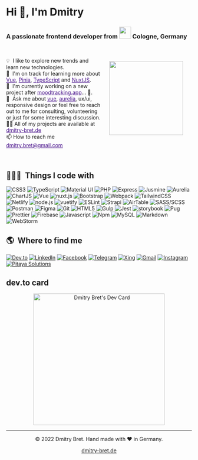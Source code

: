 <h1>Hi 👋, I'm Dmitry</h1>
<h3>A passionate frontend developer from <img src="https://cdn.jsdelivr.net/gh/hjnilsson/country-flags@master/svg/de.svg" width="32px"/> Cologne, Germany</h3>
<br>
<img align="right" src="https://dmitry-bret.de/assets/dmitry-bret-600x600-40edd97e.webp" width="200" style="margin: 24px"/>

<p aligh="left">
 💡 &nbsp;I like to explore new trends and learn new technologies.<br>
 🌱 &nbsp;I'm on track for learning more about <a style="color:#4a148c" href="https://vuejs.org/" target="_blank"><u>Vue</u></a>, <a style="color:#4a148c" href="https://pinia.vuejs.org/" target="_blank"><u>Pinia</u></a>, <a style="color:#4a148c" href="https://www.typescriptlang.org/" target="_blank"><u>TypeScript</u></a> and <a style="color:#4a148c" href="https://nuxtjs.org/" target="_blank"><u>NuxtJS</u></a>.<br>
 🚧 &nbsp;I'm currently working on a new project after <a style="color:#4a148c" href="https://moodtracking.app/" target="_blank"><u>moodtracking.app</u></a>... 👀.<br>
 💬 &nbsp;Ask me about <a style="color:#4a148c" href="https://vuejs.org/" target="_blank"><u>vue</u></a>, <a style="color:#4a148c" href="https://aurelia.io/" target="_blank"><u>aurelia</u></a>, ux/ui, responsive design or feel free to reach out to me for consulting, volunteering or just for some interesting discussion.<br>
 👨‍💻 All of my projects are available at <a style="color:#4a148c" href="http://dmitry-bret.de/" target="_blank"><u>dmitry-bret.de</u></a><br>
 📫 How to reach me <a style="color:#4a148c" href="mailto:dmitry.bret@gmail.com"><u>dmitry.bret@gmail.com</u></a><br>
</p>
<br>

## 👨🏻‍💻 &nbsp;Things I code with ##
<p>
  <img alt="CSS3" src="https://img.shields.io/badge/-CSS3-1572B6?style=flat-square&logo=css3&logoColor=white" />
  <img alt="TypeScript" src="https://img.shields.io/badge/-TypeScript-007ACC?style=flat-square&logo=typescript&logoColor=white" /> 
  <img alt="Material UI" src="https://img.shields.io/badge/Material--UI-0081CB?style=flat-square&logo=material-ui&logoColor=white" />
  <img alt="PHP" src="https://img.shields.io/badge/PHP-777BB4?style=flat-square&logo=php&logoColor=white" />
  <img alt="Express" src="https://img.shields.io/badge/Express.js-404D59?style=flat-square&logo=php&logoColor=white" />
  <img alt="Jusmine" src="https://img.shields.io/badge/jasmine-%238A4182.svg?style=flat-square&logo=jasmine&logoColor=white" />
  <img alt="Aurelia" src="https://img.shields.io/badge/aurelia-%23ED2B88.svg?style=flat-square&logo=aurelia&logoColor=white" />
  <img alt="ChartJS" src="https://img.shields.io/badge/chart.js-F5788D.svg?style=flat-square&logo=chart.js&logoColor=white" />
  <img alt="Vue" src="https://img.shields.io/badge/Vue.js-35495E?style=flat-square&logo=vue.js&logoColor=4FC08D" />
  <img alt="nuxt.js" src="https://img.shields.io/badge/Nuxt-002E3B?style=flat-square&logo=nuxtdotjs&logoColor=#00DC82" />
  <img alt="Bootstrap" src="https://img.shields.io/badge/Bootstrap-563D7C?style=flat-square&logo=bootstrap&logoColor=white" />
  <img alt="Webpack" src="https://img.shields.io/badge/-Webpack-8DD6F9?style=flat-square&logo=webpack&logoColor=white" /> 
  <img alt="TailwindCSS" src="https://img.shields.io/badge/-Tailwind%20CSS-0AB6D3?style=flat-square&logo=tailwind-css&logoColor=white" />
  <img alt="Netlify" src="https://img.shields.io/badge/-Netlify-00C7B7?style=flat-square&logo=netlify&logoColor=white" />
  <img alt="node.js" src="https://img.shields.io/badge/node.js-6DA55F?style=flat-square&logo=node.js&logoColor=white" />
  <img alt="vuetify" src="https://img.shields.io/badge/Vuetify-1867C0?style=flat-square&logo=vuetify&logoColor=AEDDFF" />
  <img alt="ESLint" src="https://img.shields.io/badge/-ESLint-4B32C3?style=flat-square&logo=eslint&logoColor=white" /> 
  <img alt="Strapi" src="https://img.shields.io/badge/strapi-%232E7EEA.svg?style=flat-square&logo=strapi&logoColor=white" />
  <img alt="AirTable" src="https://img.shields.io/badge/Airtable-18BFFF?style=flat-square&logo=Airtable&logoColor=white" />
  <img alt="SASS/SCSS" src="https://img.shields.io/badge/-SASS/SCSS-CC6699?style=flat-square&logo=sass&logoColor=white" /> 
  <img alt="Postman" src="https://img.shields.io/badge/-Postman-FF6C37?style=flat-square&logo=postman&logoColor=white" />
  <img alt="Figma" src="https://img.shields.io/badge/-Figma-F24E1E?style=flat-square&logo=figma&logoColor=white" />
  <img alt="Git" src="https://img.shields.io/badge/-Git-F05032?style=flat-square&logo=git&logoColor=white" />
  <img alt="HTML5" src="https://img.shields.io/badge/-HTML5-E34F26?style=flat-square&logo=html5&logoColor=white" />
  <img alt="Gulp" src="https://img.shields.io/badge/GULP-%23CF4647.svg?style=flat-square&logo=gulp&logoColor=white" />
  <img alt="Jest" src="https://img.shields.io/badge/-jest-%23C21325?style=flat-square&logo=jest&logoColor=white" />
  <img alt="storybook" src="https://img.shields.io/badge/-Storybook-FF4785?style=flat-square&logo=storybook&logoColor=white" /> 
  <img alt="Pug" src="https://img.shields.io/badge/-Pug-A86454?style=flat-square&logo=pug&logoColor=white" />
  <img alt="Prettier" src="https://img.shields.io/badge/-Prettier-F7B93E?style=flat-square&logo=prettier&logoColor=black" />
  <img alt="Firebase" src="https://img.shields.io/badge/-Firebase-ffca28?style=flat-square&logo=firebase&logoColor=black" />
  <img alt="Javascript" src="https://img.shields.io/badge/-JavaScript-F7DF1E?style=flat-square&logo=javascript&logoColor=black" />
  <img alt="Npm" src="https://img.shields.io/badge/NPM-%23000000.svg?style=flat-square&logo=npm&logoColor=white" />
  <img alt="MySQL" src="https://img.shields.io/badge/MySQL-00000F?style=flat-square&logo=mysql&logoColor=white" />
  <img alt="Markdown" src="https://img.shields.io/badge/-Markdown-000000?style=flat-square&logo=Markdown&logoColor=white" /> 
  <img alt="WebStorm" src="https://img.shields.io/badge/-WebStorm-000000?style=flat-square&logo=webstorm&logoColor=white" /> 
</p>

## 🌎 &nbsp;Where to find me ##
<p>
  <a href="https://dev.to/https://dev.to/dmitrybret" target="_blank"><img alt="Dev.to" src="https://img.shields.io/badge/-dev.to-000000?style=for-the-badge&logo=dev.to&logoColor=white" /></a> 
  <a href="https://www.linkedin.com/in/dmitry-bret-322b94181" target="_blank"><img alt="LinkedIn" src="https://img.shields.io/badge/-Linkedin-%230077B5.svg?&style=for-the-badge&logo=linkedin&logoColor=white" /></a>
  <a href="https://www.facebook.com/dmitry.bret" target="_blank"><img alt="Facebook" src="https://img.shields.io/badge/Facebook-%231877F2.svg?style=for-the-badge&logo=Facebook&logoColor=white" /></a>
  <a href="https://t.me/@dmitry.bret" target="_blank"><img alt="Telegram" src="https://img.shields.io/badge/Telegram-2CA5E0?style=for-the-badge&logo=telegram&logoColor=white" /></a>
  <a href="https://www.xing.com/profile/Dmitry_Bret" target="_blank"><img alt="Xing" src="https://img.shields.io/badge/xing-%23006567.svg?style=for-the-badge&logo=xing&logoColor=white" /></a>
  <a href="mailto:dmitry.bret@gmail.com" target="_blank"><img alt="Gmail" src="https://img.shields.io/badge/-Gmail-EA4335?style=for-the-badge&logo=gmail&logoColor=white" /></a>
  <a href="https://www.instagram.com/dmitry.bret/" target="_blank"><img alt="Instagram" src="https://img.shields.io/badge/-Instagram-E4405F?style=for-the-badge&logo=instagram&logoColor=white" /></a>
  <a href="https://play.google.com/store/apps/dev?id=5073544342150499449" target="_blank"><img alt="Pitaya Solutions" src="https://img.shields.io/badge/Google_Play-414141?style=for-the-badge&logo=google-play&logoColor=white" /></a>
</p>

## dev.to card ##
<p align="center">
<a href="https://app.daily.dev/dmitry_bret"><img src="https://api.daily.dev/devcards/v2/gfBXCGwMw.png?type=default&r=9eb" width="356" alt="Dmitry Bret's Dev Card"/></a>
</p>

---

<p align="center"> © 2022 Dmitry Bret. Hand made with ❤️ in Germany.</p>
<p align="center">
<a href="https://www.dmitry-bret.de" target="_blank">dmitry-bret.de</a>
</p>
<!-- 
https://github.com/Th3Wall/Th3Wall/blob/main/README.md
https://github.com/kasuken

https://dev.to/envoy_/150-badges-for-github-pnk 
https://rahuldkjain.github.io/gh-profile-readme-generator/
https://simpleicons.org/
https://badgen.net/
https://github.com/Ileriayo/markdown-badges
https://github.com/progfay/shields-with-icon
-->
